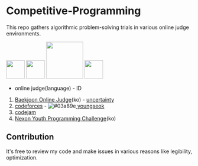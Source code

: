 # Competitive-Programming

This repo gathers algorithmic problem-solving trials in various online judge environments.

<div name="logo">
<img src = "https://d2gd6pc034wcta.cloudfront.net/images/logo@2x.png" height = "50">
<img src = "https://st.codeforces.com/s/75305/images/codeforces-logo-with-telegram.png" height = "50">
<img src = "https://storage.googleapis.com/gweb-uniblog-publish-prod/images/codejamlogo_XsEJBSX.max-1000x1000.png" height = "100">
<img src = "https://www.nypc.co.kr/resources/Images/common/logo.gif;jsessionid=8CE9A30F415BC306DFCFDA3B8761D80A" height = "50">
</div>

* online judge(language) - ID

1. [Baekjoon Online Judge](https://acmicpc.net)(ko) - [uncertainty](https://www.acmicpc.net/user/uncertainty)
2. [codeforces](https://codeforces.com) - ![#03a89e](https://placehold.it/15/03a89e/000000?text=+)[ youngseok](https://codeforces.com/profile/youngseok)
3. [codejam](https://code.google.com/codejam/)
4. [Nexon Youth Programming Challenge](https://nypc.co.kr)(ko)

## Contribution

It's free to review my code and make issues in various reasons like legibility, optimization.